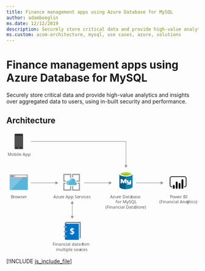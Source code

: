 ```yaml
---
title: Finance management apps using Azure Database for MySQL
author: adamboeglin
ms.date: 12/12/2019
description: Securely store critical data and provide high-value analytics and insights over aggregated data to users, using in-built security and performance.
ms.custom: acom-architecture, mysql, use cases, azure, solutions
---
```

# Finance management apps using Azure Database for MySQL

Securely store critical data and provide high-value analytics and insights over aggregated data to users, using in-built security and performance. 


## Architecture

<svg class="architecture-diagram" aria-labelledby="finance-management-apps-using-azure-database-for-mysql" height="388.214" viewbox="0 0 621 388.214" width="621" xmlns="http://www.w3.org/2000/svg">
    <path fill="none" stroke="#969696" stroke-miterlimit="10" stroke-width="1.5" d="M386.349 107.679V30.162H79.169"/>
    <path fill="#969696" d="M391.585 106.147l-5.236 9.067-5.235-9.067h10.471z"/>
    <text fill="#5b5b5b" font-family="SegoeUI, Segoe UI" font-size="14" style="isolation:isolate" transform="translate(3.851 76.428)">
        Mobile App
    </text>
    <text fill="#5b5b5b" font-family="SegoeUI, Segoe UI" font-size="14" style="isolation:isolate" transform="translate(149.406 366.413)">
        Financial data f
    </text>
    <text fill="#5b5b5b" font-family="SegoeUI, Segoe UI" font-size="14" letter-spacing="-.013em" style="isolation:isolate" transform="translate(242.259 366.413)">
        r
    </text>
    <text fill="#5b5b5b" font-family="SegoeUI, Segoe UI" font-size="14" style="isolation:isolate" transform="translate(246.941 366.413)">
        om
    </text>
    <text fill="#5b5b5b" font-family="SegoeUI, Segoe UI" font-size="14" style="isolation:isolate" transform="translate(159.841 383.213)">
        multiple sou
    </text>
    <text fill="#5b5b5b" font-family="SegoeUI, Segoe UI" font-size="14" letter-spacing="-.013em" style="isolation:isolate" transform="translate(236.192 383.213)">
        r
    </text>
    <text fill="#5b5b5b" font-family="SegoeUI, Segoe UI" font-size="14" style="isolation:isolate" transform="translate(240.874 383.213)">
        ces
    </text>
    <text fill="#5b5b5b" font-family="SegoeUI, Segoe UI" font-size="14" style="isolation:isolate" transform="translate(151.611 212.696)">
        Azu
    </text>
    <text fill="#5b5b5b" font-family="SegoeUI, Segoe UI" font-size="14" letter-spacing="-.013em" style="isolation:isolate" transform="translate(174.894 212.696)">
        r
    </text>
    <text fill="#5b5b5b" font-family="SegoeUI, Segoe UI" font-size="14" style="isolation:isolate" transform="translate(179.577 212.696)">
        e App Se
    </text>
    <text fill="#5b5b5b" font-family="SegoeUI, Segoe UI" font-size="14" letter-spacing=".04em" style="isolation:isolate" transform="translate(234.818 212.696)">
        r
    </text>
    <text fill="#5b5b5b" font-family="SegoeUI, Segoe UI" font-size="14" style="isolation:isolate" transform="translate(240.246 212.696)">
        vices
    </text>
    <text fill="#5b5b5b" font-family="SegoeUI, Segoe UI" font-size="14" style="isolation:isolate" transform="translate(14.262 212.696)">
        B
    </text>
    <text fill="#5b5b5b" font-family="SegoeUI, Segoe UI" font-size="14" letter-spacing="-.013em" style="isolation:isolate" transform="translate(22.287 212.696)">
        r
    </text>
    <text fill="#5b5b5b" font-family="SegoeUI, Segoe UI" font-size="14" style="isolation:isolate" transform="translate(26.97 212.696)">
        owser
    </text>
    <path fill="none" stroke="#969696" stroke-miterlimit="10" stroke-width="1.5" d="M160.007 163.441H78.741"/>
    <path fill="#969696" d="M158.474 158.205l9.068 5.236-9.068 5.235v-10.471z"/>
    <path fill="none" stroke="#969696" stroke-miterlimit="10" stroke-width="1.5" d="M333.007 163.441h-81.266"/>
    <path fill="#969696" d="M331.474 158.205l9.068 5.236-9.068 5.235v-10.471z"/>
    <path fill="none" stroke="#969696" stroke-miterlimit="10" stroke-width="1.5" d="M500.007 163.441h-81.266"/>
    <path fill="#969696" d="M498.474 158.205l9.068 5.236-9.068 5.235v-10.471z"/>
    <text fill="#5b5b5b" font-family="SegoeUI, Segoe UI" font-size="14" letter-spacing="-.037em" style="isolation:isolate" transform="translate(528.214 212.696)">
        P
    </text>
    <text fill="#5b5b5b" font-family="SegoeUI, Segoe UI" font-size="14" style="isolation:isolate" transform="translate(535.535 212.696)">
        o
    </text>
    <text fill="#5b5b5b" font-family="SegoeUI, Segoe UI" font-size="14" letter-spacing="-.005em" style="isolation:isolate" transform="translate(543.737 212.696)">
        w
    </text>
    <text fill="#5b5b5b" font-family="SegoeUI, Segoe UI" font-size="14" style="isolation:isolate" transform="translate(553.786 212.696)">
        er BI
    </text>
    <text fill="#5b5b5b" font-family="SegoeUI, Segoe UI" font-size="14" style="isolation:isolate" transform="translate(494.549 229.496)">
        (Financial Anal
    </text>
    <text fill="#5b5b5b" font-family="SegoeUI, Segoe UI" font-size="14" letter-spacing=".003em" style="isolation:isolate" transform="translate(583.642 229.496)">
        y
    </text>
    <text fill="#5b5b5b" font-family="SegoeUI, Segoe UI" font-size="14" style="isolation:isolate" transform="translate(590.458 229.496)">
        tics)
    </text>
    <path d="M575.466 177.3h-1.09v-2.18h1.09a4.2 4.2 0 004.2-4.195v-22.267a4.2 4.2 0 00-4.2-4.2h-41.3a4.2 4.2 0 00-4.2 4.2v22.269a4.2 4.2 0 004.2 4.195h1.09v2.18h-1.09a6.382 6.382 0 01-6.374-6.375v-22.269a6.382 6.382 0 016.375-6.375h41.3a6.382 6.382 0 016.375 6.375v22.269a6.382 6.382 0 01-6.375 6.375"/>
    <path d="M540.861 170a2.958 2.958 0 012.958 2.958v6.821a2.958 2.958 0 01-2.958 2.958 2.958 2.958 0 01-2.959-2.957v-6.82a2.958 2.958 0 012.958-2.96zM550.165 182.74a2.959 2.959 0 01-2.959-2.958v-17.51a2.959 2.959 0 115.917-.109V179.781a2.959 2.959 0 01-2.958 2.959M568.772 182.653a2.959 2.959 0 01-2.959-2.958V154.9a2.959 2.959 0 015.917-.109V179.7a2.959 2.959 0 01-2.958 2.959M559.469 182.74a2.959 2.959 0 01-2.957-2.959v-13.007a2.959 2.959 0 115.917-.109v13.116a2.959 2.959 0 01-2.958 2.959"/>
    <path d="M53.691 52.585a2.224 2.224 0 01-2.27 2.018H28.464a2.17 2.17 0 01-2.018-2.018V7.178a2.17 2.17 0 012.018-2.018H51.42a2.224 2.224 0 012.27 2.018z" fill="#333"/>
    <path fill="#505050" d="M52.177 47.54H27.708V12.223h24.469V47.54z"/>
    <path d="M47.384 8.439a.247.247 0 01-.242.252H32.753a.247.247 0 01-.252-.242v-.01c0-.252 0-.5.252-.5h14.375c.252 0 .252.252.252.5z"/>
    <path d="M30.483 51.072a.669.669 0 01-.757.757h-1.261a.669.669 0 01-.757-.757.805.805 0 01.757-.757h1.263a.805.805 0 01.757.757zM52.177 51.072a.805.805 0 01-.757.757h-1.261a.669.669 0 01-.757-.757.805.805 0 01.757-.757h1.261a1.137 1.137 0 01.757.757zM42.844 51.072a1.338 1.338 0 01-1.514 1.514h-2.775a1.454 1.454 0 01-1.514-1.391v-.123a1.628 1.628 0 011.514-1.514h2.773a1.454 1.454 0 011.514 1.391v.123z" fill="#737373"/>
    <path d="M10.467 184.064a2.354 2.354 0 002.345 2.347H66.8a2.354 2.354 0 002.347-2.347v-36.738h-58.68z" fill="#59b4d9"/>
    <path d="M66.8 136.411H12.812a2.354 2.354 0 00-2.347 2.347v8.92h58.687v-8.92a2.354 2.354 0 00-2.347-2.347" fill="#a0a1a2"/>
    <path d="M12.812 136.411a2.354 2.354 0 00-2.347 2.347v45.306a2.354 2.354 0 002.347 2.347h2.582l46.246-50z" fill="#fff" opacity=".2" style="isolation:isolate"/>
    <path fill="#fff" d="M27.771 139.592h38.371v4.514H27.771z"/>
    <circle cx="18.367" cy="142.225" fill="#3999c6" r="2.633"/>
    <path d="M205.517 184.631h-17.928v-17.82h3.672a9.512 9.512 0 01-.649-3.564v-.216h-6.8v25.38H209.3v-15.12h-3.78zM230.789 166.811h3.24v17.928H216.1V173.4h-3.78v15.012h25.491v-25.38h-7.991a7.609 7.609 0 01.972 3.564zM187.589 156.011v-17.82h17.928v10.368a10.021 10.021 0 013.78-1.728v-12.42h-25.485v25.38h7.344a10.249 10.249 0 012.376-3.672l-5.94-.108zM216.1 146.4v-8.208h17.928v17.928h-7.884a13.1 13.1 0 01.54 3.672v.108h11.127v-25.489h-25.49v11.772c.324 0 .54-.108.864-.108a26.751 26.751 0 012.915.325z" fill="#a0a1a2"/>
    <path d="M227.873 166.487a3.987 3.987 0 00-3.974-4h-.566a11.739 11.739 0 00.432-2.808 10.628 10.628 0 00-20.736-3.348 8.425 8.425 0 00-2.376-.432 7.345 7.345 0 000 14.688H224.2a4.107 4.107 0 003.672-4.1" fill="#59b4d9"/>
    <path d="M204.545 170.591a7.341 7.341 0 013.567-12.312 5.967 5.967 0 012.376-.108 10.713 10.713 0 015.94-8.64 10.181 10.181 0 00-3.24-.54 10.57 10.57 0 00-10.044 7.344 8.425 8.425 0 00-2.376-.432 7.345 7.345 0 000 14.688h3.777z" fill="#fff" opacity=".2" style="isolation:isolate"/>
    <text fill="#5b5b5b" font-family="SegoeUI, Segoe UI" font-size="14" style="isolation:isolate" transform="translate(335.244 212.696)">
        Azu
    </text>
    <text fill="#5b5b5b" font-family="SegoeUI, Segoe UI" font-size="14" letter-spacing="-.013em" style="isolation:isolate" transform="translate(358.527 212.696)">
        r
    </text>
    <text fill="#5b5b5b" font-family="SegoeUI, Segoe UI" font-size="14" style="isolation:isolate" transform="translate(363.21 212.696)">
        e Data
    </text>
    <text fill="#5b5b5b" font-family="SegoeUI, Segoe UI" font-size="14" letter-spacing="-.013em" style="isolation:isolate" transform="translate(403.173 212.696)">
        b
    </text>
    <text fill="#5b5b5b" font-family="SegoeUI, Segoe UI" font-size="14" style="isolation:isolate" transform="translate(411.219 212.696)">
        ase
    </text>
    <text fill="#5b5b5b" font-family="SegoeUI, Segoe UI" font-size="14" style="isolation:isolate" transform="translate(352.734 229.496)">
        for MySQL
    </text>
    <text fill="#5b5b5b" font-family="SegoeUI, Segoe UI" font-size="14" style="isolation:isolate" transform="translate(320.181 246.296)">
        (Financial Data
    </text>
    <text fill="#5b5b5b" font-family="SegoeUI, Segoe UI" font-size="14" letter-spacing="-.032em" style="isolation:isolate" transform="translate(414.449 246.296)">
        S
    </text>
    <text fill="#5b5b5b" font-family="SegoeUI, Segoe UI" font-size="14" letter-spacing="-.008em" style="isolation:isolate" transform="translate(421.435 246.296)">
        t
    </text>
    <text fill="#5b5b5b" font-family="SegoeUI, Segoe UI" font-size="14" style="isolation:isolate" transform="translate(426.07 246.296)">
        o
    </text>
    <text fill="#5b5b5b" font-family="SegoeUI, Segoe UI" font-size="14" letter-spacing="-.013em" style="isolation:isolate" transform="translate(434.273 246.296)">
        r
    </text>
    <text fill="#5b5b5b" font-family="SegoeUI, Segoe UI" font-size="14" style="isolation:isolate" transform="translate(438.955 246.296)">
        e)
    </text>
    <path d="M365.058 135.135v40.992c0 4.315 9.537 7.724 21.236 7.724v-48.716z" fill="#005f87"/>
    <path d="M386.066 183.846h.339c11.811 0 21.2-3.5 21.2-7.815v-41.02l-21.535.127z" fill="#0f80b0"/>
    <path d="M407.641 135.135c0 4.2-9.537 7.724-21.236 7.724s-21.347-3.525-21.347-7.724 9.536-7.724 21.236-7.724 21.347 3.545 21.347 7.724" fill="#fff"/>
    <path d="M403.326 134.679c0 2.841-7.6 5.11-16.921 5.11s-17.032-2.249-17.032-5.11 7.6-5.11 16.921-5.11 17.032 2.269 17.032 5.11" fill="#7fb900"/>
    <path d="M399.689 137.743c2.269-.907 3.545-1.93 3.545-3.064-.02-2.841-7.592-5.242-16.906-5.242s-16.956 2.4-16.956 5.242c0 1.134 1.362 2.269 3.545 3.064 3.044-1.246 7.962-1.722 13.411-1.722s10.3.587 13.366 1.722" fill="#b7d332"/>
    <path d="M403.042 164.411a4.281 4.281 0 01-4.016 4.531h-9.152V165.4h8.1c.506-.041.927-1.469.927-1.469l-.927.456h-5.062c-2.026 0-3.545-1.19-3.545-3.039v-5.571l-1.519-.506v9.623H383.8v-7.355l-2.32 5.13c-.587 1.362-1.2 2.223-2.745 2.223a3.626 3.626 0 01-3.414-2.223l-2.158-5.374v7.6h-4.047v-11.27c0-1.307.253-2.107 1.448-2.482a5.931 5.931 0 011.722-.294 3.191 3.191 0 013.094 1.98l3.358 6.488 2.7-6.488a3.2 3.2 0 013.089-1.98 6.432 6.432 0 011.7.273 2.382 2.382 0 011.621 2.623v1.4c0 .066-.066.116 0 .116h6.078v5.07a1.519 1.519 0 001.013.506h3.545v-5.571h4.558z" fill="#fff"/>
    <path d="M237.261 341.867h2.351v-52.456h-45.991c-1.469.147-4.555 3.82-4.555 4.261v50.693a2.79 2.79 0 002.788 2.792h41.881v-.882z" fill="#0072c6"/>
    <path d="M195.678 291.762a3.487 3.487 0 00-2.939 1.175c-2.5 2.2.588 2.2 1.763 2.2h39.232v51.134l3.526-4.555v-49.954z" fill="#e5e5e5"/>
    <path d="M195.678 320.562a2.009 2.009 0 01-1.96 2.057h-6.856a2.009 2.009 0 01-2.057-1.96v-.1a2.009 2.009 0 011.96-2.057h6.856a1.928 1.928 0 012.057 2.057zM195.678 305.427a2.009 2.009 0 01-1.96 2.057h-6.856a2.009 2.009 0 01-2.057-1.96v-.1a2.009 2.009 0 011.96-2.057h6.856a2.1 2.1 0 012.057 2.06zM195.678 335.549a2.009 2.009 0 01-1.96 2.057h-6.856a2.009 2.009 0 01-2.057-1.96v-.1a2.009 2.009 0 011.96-2.057h6.856a2.009 2.009 0 012.057 1.96v.1z" fill="#a0a1a2"/>
    <text fill="#fff" font-family="SegoeUI-Bold, Segoe UI" font-size="27.535" font-weight="700" style="isolation:isolate" transform="translate(204.682 329.874)">
        $
    </text>
    <path fill="none" stroke="#969696" stroke-miterlimit="10" stroke-width="1.5" d="M212.633 271.806v-42.73"/>
    <path fill="#969696" d="M217.868 270.274l-5.235 9.067-5.236-9.067h10.471zM217.868 230.608l-5.235-9.067-5.236 9.067h10.471z"/>
</svg>


[!INCLUDE [js_include_file](../../_js/index.md)]
